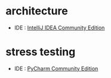 # architecture

- IDE : [IntelliJ IDEA Community Edition](https://www.jetbrains.com/idea/download/?section=windows)

# stress testing

- IDE : [PyCharm Community Edition](https://www.jetbrains.com/pycharm/download/?section=windows)